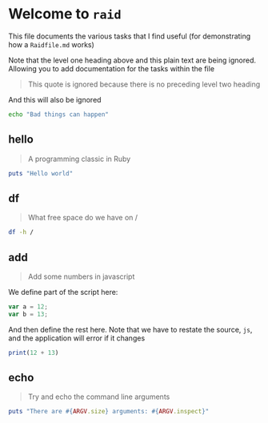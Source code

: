 # Welcome to `raid`

This file documents the various tasks that I find useful (for demonstrating how a `Raidfile.md` works)

Note that the level one heading above and this plain text are being ignored. Allowing you to add documentation for the tasks within the file

> This quote is ignored because there is no preceding level two heading

And this will also be ignored

```bash
echo "Bad things can happen"
```

## hello

> A programming classic in Ruby

```ruby
puts "Hello world"
```

## df

> What free space do we have on /

```bash
df -h /
```

## add

> Add some numbers in javascript

We define part of the script here:

```js
var a = 12;
var b = 13;
```

And then define the rest here. Note that we have to restate the source, `js`, and the application will error if it changes

```js
print(12 + 13)
```

## echo

> Try and echo the command line arguments

```ruby
puts "There are #{ARGV.size} arguments: #{ARGV.inspect}"
```